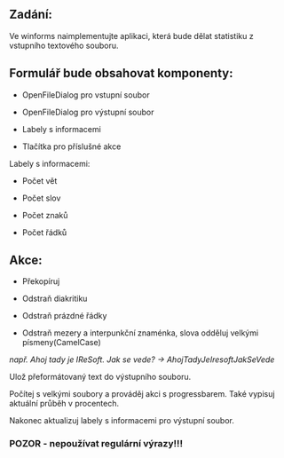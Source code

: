 ## Zadání:

 Ve winforms naimplementujte aplikaci, která bude dělat statistiku z vstupního textového souboru.

## Formulář bude obsahovat komponenty:

* OpenFileDialog pro vstupní soubor

* OpenFileDialog pro výstupní soubor

* Labely s informacemi

* Tlačítka pro příslušné akce

  

Labely s informacemi:

* Počet vět

* Počet slov

* Počet znaků

* Počet řádků

 

## Akce:

* Překopíruj

* Odstraň diakritiku

* Odstraň prázdné řádky

* Odstraň mezery a interpunkční znaménka, slova odděluj velkými písmeny(CamelCase)

*např. Ahoj tady je IReSoft. Jak se vede? -> AhojTadyJeIresoftJakSeVede*

 

Ulož přeformátovaný text do výstupního souboru.

 

Počítej s velkými soubory a prováděj akci s progressbarem. Také vypisuj aktuální průběh v procentech.

Nakonec aktualizuj labely s informacemi pro výstupní soubor.

 

### POZOR - nepoužívat regulární výrazy!!!
